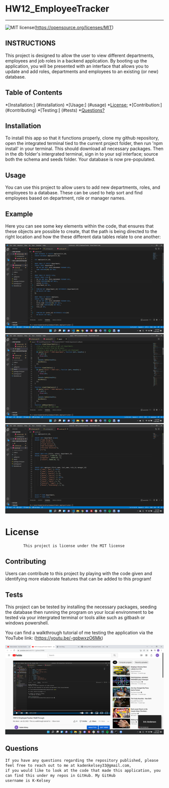 # HW12_EmployeeTracker
---
![MIT license](https://img.shields.io/badge/License-MIT-yellow.svg)(https://opensource.org/licenses/MIT)
## INSTRUCTIONS
This project is designed to allow the user to view different departments, employees and job roles in a backend application. By booting up the application, you will be presented with an interface that allows you to update and add roles, departments and employees to an existing (or new) database. 

## Table of Contents
*[Installation:] (#installation)
*[Usage:] (#usage)
*[License:](license)
*[Contribution:] (#contributing)
*[Testing:] (#tests)
*[Questions?](#questions)

## Installation
To install this app so that it functions properly, clone my github repository, open the integrated terminal tied to the current project folder, then run 'npm install' in your terminal. This should download all necessary packages. Then in the db folder's intergrated terminal, sign in to your sql interface; source both the schema and seeds folder. Your database is now pre-populated.

## Usage
You can use this project to allow users to add new departments, roles, and employees to a database. These can be used to help sort and find employees based on department, role or manager names.

## Example
Here you can see some key elements within the code, that ensures that these objects are possible to create, that the path is being directed to the right location and how the these different data tables relate to one another:

![model set up](images/schema.png)
![grabbing the data](images/function.png)
![seeding the database](images/seeds.png)

 # License
            This project is license under the MIT license
            

## Contributing
Users can contribute to this project by playing with the code given and identifying more elaborate features that can be added to this program!

## Tests
This project can be tested by installing the necessary packages, seeding the database then running the program on your local environment to be tested via your intergrated terminal or tools alike such as gitbash or windows powershell.

You can find a walkthrough tutorial of me testing the application via the YouTube link: (https://youtu.be/-gpbwxzO6Mk)

[![TutorialWalkthrough](images/YoutubeTutorial.png)](https://www.youtube.com/embed/-gpbwxzO6Mk)


## Questions


    If you have any questions regarding the repository published, please feel free to reach out to me at kadenkelsey33@gmail.com,
    if you would like to look at the code that made this application, you can find this under my repos in GitHub. My GitHub
    username is K-Kelsey
    

